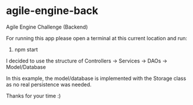 # agile-engine-back
Agile Engine Challenge (Backend)

For running this app please open a terminal at this current location and run:
1. npm start

I decided to use the structure of Controllers -> Services -> DAOs -> Model/Database

In this example, the model/database is implemented with the Storage class as no real persistence was needed.

Thanks for your time :)